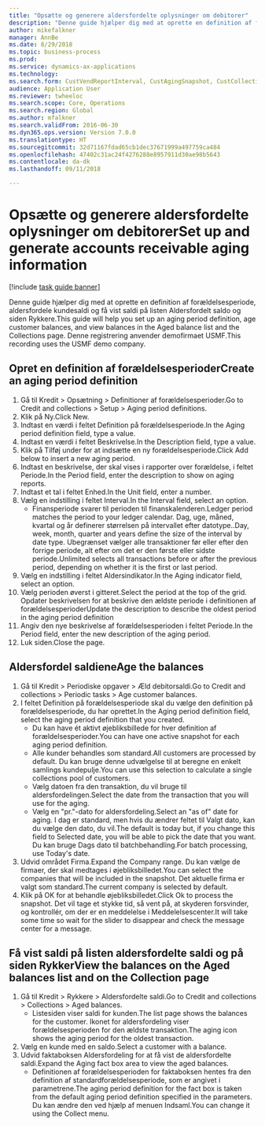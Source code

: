 ```yaml
--- 
title: "Opsætte og generere aldersfordelte oplysninger om debitorer"
description: "Denne guide hjælper dig med at oprette en definition af forældelsesperiode, aldersfordele kundesaldi og få vist saldi på listen Aldersfordelt saldo og siden Rykkere."
author: mikefalkner
manager: AnnBe
ms.date: 8/29/2018
ms.topic: business-process
ms.prod: 
ms.service: dynamics-ax-applications
ms.technology: 
ms.search.form: CustVendReportInterval, CustAgingSnapshot, CustCollectionsPoolsListPage, CustCollections
audience: Application User
ms.reviewer: twheeloc
ms.search.scope: Core, Operations
ms.search.region: Global
ms.author: mfalkner
ms.search.validFrom: 2016-06-30
ms.dyn365.ops.version: Version 7.0.0
ms.translationtype: HT
ms.sourcegitcommit: 32d71167fdad65cb1dec37671999a497759ca484
ms.openlocfilehash: 47402c31ac24f4276288e8957911d30ae98b5643
ms.contentlocale: da-dk
ms.lasthandoff: 09/11/2018

---
```

# <a name="set-up-and-generate-accounts-receivable-aging-information"></a><span data-ttu-id="14ae2-103">Opsætte og generere aldersfordelte oplysninger om debitorer</span><span class="sxs-lookup"><span data-stu-id="14ae2-103">Set up and generate accounts receivable aging information</span></span>

[!include [task guide banner](../../includes/task-guide-banner.md)]

<span data-ttu-id="14ae2-104">Denne guide hjælper dig med at oprette en definition af forældelsesperiode, aldersfordele kundesaldi og få vist saldi på listen Aldersfordelt saldo og siden Rykkere.</span><span class="sxs-lookup"><span data-stu-id="14ae2-104">This guide will help you set up an aging period definition, age customer balances, and view balances in the Aged balance list and the Collections page.</span></span> <span data-ttu-id="14ae2-105">Denne registrering anvender demofirmaet USMF.</span><span class="sxs-lookup"><span data-stu-id="14ae2-105">This recording uses the USMF demo company.</span></span>


## <a name="create-an-aging-period-definition"></a><span data-ttu-id="14ae2-106">Opret en definition af forældelsesperioder</span><span class="sxs-lookup"><span data-stu-id="14ae2-106">Create an aging period definition</span></span>
1. <span data-ttu-id="14ae2-107">Gå til Kredit > Opsætning > Definitioner af forældelsesperioder.</span><span class="sxs-lookup"><span data-stu-id="14ae2-107">Go to Credit and collections > Setup > Aging period definitions.</span></span>
2. <span data-ttu-id="14ae2-108">Klik på Ny.</span><span class="sxs-lookup"><span data-stu-id="14ae2-108">Click New.</span></span>
3. <span data-ttu-id="14ae2-109">Indtast en værdi i feltet Definition på forældelsesperiode.</span><span class="sxs-lookup"><span data-stu-id="14ae2-109">In the Aging period definition field, type a value.</span></span>
4. <span data-ttu-id="14ae2-110">Indtast en værdi i feltet Beskrivelse.</span><span class="sxs-lookup"><span data-stu-id="14ae2-110">In the Description field, type a value.</span></span>
5. <span data-ttu-id="14ae2-111">Klik på Tilføj under for at indsætte en ny forældelsesperiode.</span><span class="sxs-lookup"><span data-stu-id="14ae2-111">Click Add below to insert a new aging period.</span></span>
6. <span data-ttu-id="14ae2-112">Indtast en beskrivelse, der skal vises i rapporter over forældelse, i feltet Periode.</span><span class="sxs-lookup"><span data-stu-id="14ae2-112">In the Period field, enter the description to show on aging reports.</span></span>
7. <span data-ttu-id="14ae2-113">Indtast et tal i feltet Enhed.</span><span class="sxs-lookup"><span data-stu-id="14ae2-113">In the Unit field, enter a number.</span></span>
8. <span data-ttu-id="14ae2-114">Vælg en indstilling i feltet Interval.</span><span class="sxs-lookup"><span data-stu-id="14ae2-114">In the Interval field, select an option.</span></span>
    * <span data-ttu-id="14ae2-115">Finansperiode svarer til perioden til finanskalenderen.</span><span class="sxs-lookup"><span data-stu-id="14ae2-115">Ledger period matches the period to your ledger calendar.</span></span> <span data-ttu-id="14ae2-116">Dag, uge, måned, kvartal og år definerer størrelsen på intervallet efter datotype..</span><span class="sxs-lookup"><span data-stu-id="14ae2-116">Day, week, month, quarter and years define the size of the interval by date type.</span></span> <span data-ttu-id="14ae2-117">Ubegrænset vælger alle transaktioner før eller efter den forrige periode, alt efter om det er den første eller sidste periode.</span><span class="sxs-lookup"><span data-stu-id="14ae2-117">Unlimited selects all transactions before or after the previous period, depending on whether it is the first or last period.</span></span>  
9. <span data-ttu-id="14ae2-118">Vælg en indstilling i feltet Aldersindikator.</span><span class="sxs-lookup"><span data-stu-id="14ae2-118">In the Aging indicator field, select an option.</span></span>
10. <span data-ttu-id="14ae2-119">Vælg perioden øverst i gitteret.</span><span class="sxs-lookup"><span data-stu-id="14ae2-119">Select the period at the top of the grid.</span></span> <span data-ttu-id="14ae2-120">Opdater beskrivelsen for at beskrive den ældste periode i definitionen af forældelsesperioder</span><span class="sxs-lookup"><span data-stu-id="14ae2-120">Update the description to describe the oldest period in the aging period definition</span></span>
11. <span data-ttu-id="14ae2-121">Angiv den nye beskrivelse af forældelsesperioden i feltet Periode.</span><span class="sxs-lookup"><span data-stu-id="14ae2-121">In the Period field, enter the new description of the aging period.</span></span>
12. <span data-ttu-id="14ae2-122">Luk siden.</span><span class="sxs-lookup"><span data-stu-id="14ae2-122">Close the page.</span></span>

## <a name="age-the-balances"></a><span data-ttu-id="14ae2-123">Aldersfordel saldiene</span><span class="sxs-lookup"><span data-stu-id="14ae2-123">Age the balances</span></span>
1. <span data-ttu-id="14ae2-124">Gå til Kredit > Periodiske opgaver > Æld debitorsaldi.</span><span class="sxs-lookup"><span data-stu-id="14ae2-124">Go to Credit and collections > Periodic tasks > Age customer balances.</span></span>
2. <span data-ttu-id="14ae2-125">I feltet Definition på forældelsesperiode skal du vælge den definition på forældelsesperiode, du har oprettet.</span><span class="sxs-lookup"><span data-stu-id="14ae2-125">In the Aging period definition field, select the aging period definition that you created.</span></span>
    * <span data-ttu-id="14ae2-126">Du kan have ét aktivt øjebliksbillede for hver definition af forældelsesperioder.</span><span class="sxs-lookup"><span data-stu-id="14ae2-126">You can have one active snapshot for each aging period definition.</span></span>  
    * <span data-ttu-id="14ae2-127">Alle kunder behandles som standard.</span><span class="sxs-lookup"><span data-stu-id="14ae2-127">All customers are processed by default.</span></span> <span data-ttu-id="14ae2-128">Du kan bruge denne udvælgelse til at beregne en enkelt samlings kundepulje.</span><span class="sxs-lookup"><span data-stu-id="14ae2-128">You can use this selection to calculate a single collections pool of customers.</span></span>  
    * <span data-ttu-id="14ae2-129">Vælg datoen fra den transaktion, du vil bruge til aldersfordelingen.</span><span class="sxs-lookup"><span data-stu-id="14ae2-129">Select the date from the transaction that you will use for the aging.</span></span>  
    * <span data-ttu-id="14ae2-130">Vælg en "pr."-dato for aldersfordeling.</span><span class="sxs-lookup"><span data-stu-id="14ae2-130">Select an "as of" date for aging.</span></span> <span data-ttu-id="14ae2-131">I dag er standard, men hvis du ændrer feltet til Valgt dato, kan du vælge den dato, du vil.</span><span class="sxs-lookup"><span data-stu-id="14ae2-131">The default is today but, if you change this field to Selected date, you will be able to pick the date that you want.</span></span> <span data-ttu-id="14ae2-132">Du kan bruge Dags dato til batchbehandling.</span><span class="sxs-lookup"><span data-stu-id="14ae2-132">For batch processing, use Today's date.</span></span>  
3. <span data-ttu-id="14ae2-133">Udvid området Firma.</span><span class="sxs-lookup"><span data-stu-id="14ae2-133">Expand the Company range.</span></span> <span data-ttu-id="14ae2-134">Du kan vælge de firmaer, der skal medtages i øjebliksbilledet.</span><span class="sxs-lookup"><span data-stu-id="14ae2-134">You can select the companies that will be included in the snapshot.</span></span> <span data-ttu-id="14ae2-135">Det aktuelle firma er valgt som standard.</span><span class="sxs-lookup"><span data-stu-id="14ae2-135">The current company is selected by default.</span></span>
4. <span data-ttu-id="14ae2-136">Klik på OK for at behandle øjebliksbilledet.</span><span class="sxs-lookup"><span data-stu-id="14ae2-136">Click Ok to process the snapshot.</span></span> <span data-ttu-id="14ae2-137">Det vil tage et stykke tid, så vent på, at skyderen forsvinder, og kontrollér, om der er en meddelelse i Meddelelsescenter.</span><span class="sxs-lookup"><span data-stu-id="14ae2-137">It will take some time so wait for the slider to disappear and check the message center for a message.</span></span>

## <a name="view-the-balances-on-the-aged-balances-list-and-on-the-collection-page"></a><span data-ttu-id="14ae2-138">Få vist saldi på listen aldersfordelte saldi og på siden Rykker</span><span class="sxs-lookup"><span data-stu-id="14ae2-138">View the balances on the Aged balances list and on the Collection page</span></span>
1. <span data-ttu-id="14ae2-139">Gå til Kredit > Rykkere > Aldersfordelte saldi.</span><span class="sxs-lookup"><span data-stu-id="14ae2-139">Go to Credit and collections > Collections > Aged balances.</span></span>
    * <span data-ttu-id="14ae2-140">Listesiden viser saldi for kunden.</span><span class="sxs-lookup"><span data-stu-id="14ae2-140">The list page shows the balances for the customer.</span></span> <span data-ttu-id="14ae2-141">Ikonet for aldersfordeling viser forældelsesperioden for den ældste transaktion.</span><span class="sxs-lookup"><span data-stu-id="14ae2-141">The aging icon shows the aging period for the oldest transaction.</span></span>  
2. <span data-ttu-id="14ae2-142">Vælg en kunde med en saldo.</span><span class="sxs-lookup"><span data-stu-id="14ae2-142">Select a customer with a balance.</span></span>
3. <span data-ttu-id="14ae2-143">Udvid faktaboksen Aldersfordeling for at få vist de aldersfordelte saldi.</span><span class="sxs-lookup"><span data-stu-id="14ae2-143">Expand the Aging fact box area to view the aged balances.</span></span>
    * <span data-ttu-id="14ae2-144">Definitionen af forældelsesperioden for faktaboksen hentes fra den definition af standardforældelsesperiode, som er angivet i parametrene.</span><span class="sxs-lookup"><span data-stu-id="14ae2-144">The aging period definition for the fact box is taken from the default aging period definition specified in the parameters.</span></span> <span data-ttu-id="14ae2-145">Du kan ændre den ved hjælp af menuen Indsaml.</span><span class="sxs-lookup"><span data-stu-id="14ae2-145">You can change it using the Collect menu.</span></span>  


